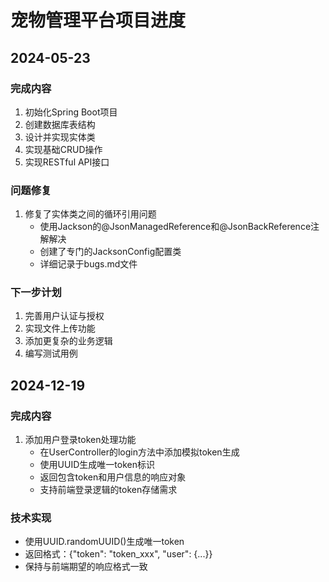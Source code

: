 # 宠物管理平台项目进度

## 2024-05-23

### 完成内容
1. 初始化Spring Boot项目
2. 创建数据库表结构
3. 设计并实现实体类
4. 实现基础CRUD操作
5. 实现RESTful API接口

### 问题修复
1. 修复了实体类之间的循环引用问题
   - 使用Jackson的@JsonManagedReference和@JsonBackReference注解解决
   - 创建了专门的JacksonConfig配置类
   - 详细记录于bugs.md文件

### 下一步计划
1. 完善用户认证与授权
2. 实现文件上传功能
3. 添加更复杂的业务逻辑
4. 编写测试用例

## 2024-12-19

### 完成内容
1. 添加用户登录token处理功能
   - 在UserController的login方法中添加模拟token生成
   - 使用UUID生成唯一token标识
   - 返回包含token和用户信息的响应对象
   - 支持前端登录逻辑的token存储需求

### 技术实现
- 使用UUID.randomUUID()生成唯一token
- 返回格式：{"token": "token_xxx", "user": {...}}
- 保持与前端期望的响应格式一致 